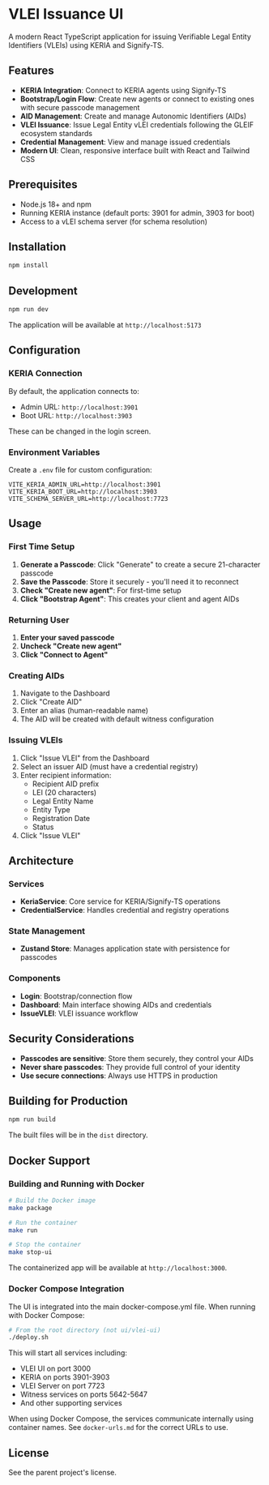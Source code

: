# VLEI Issuance UI

A modern React TypeScript application for issuing Verifiable Legal Entity Identifiers (VLEIs) using KERIA and Signify-TS.

## Features

- **KERIA Integration**: Connect to KERIA agents using Signify-TS
- **Bootstrap/Login Flow**: Create new agents or connect to existing ones with secure passcode management
- **AID Management**: Create and manage Autonomic Identifiers (AIDs)
- **VLEI Issuance**: Issue Legal Entity vLEI credentials following the GLEIF ecosystem standards
- **Credential Management**: View and manage issued credentials
- **Modern UI**: Clean, responsive interface built with React and Tailwind CSS

## Prerequisites

- Node.js 18+ and npm
- Running KERIA instance (default ports: 3901 for admin, 3903 for boot)
- Access to a vLEI schema server (for schema resolution)

## Installation

```bash
npm install
```

## Development

```bash
npm run dev
```

The application will be available at `http://localhost:5173`

## Configuration

### KERIA Connection

By default, the application connects to:
- Admin URL: `http://localhost:3901`
- Boot URL: `http://localhost:3903`

These can be changed in the login screen.

### Environment Variables

Create a `.env` file for custom configuration:

```env
VITE_KERIA_ADMIN_URL=http://localhost:3901
VITE_KERIA_BOOT_URL=http://localhost:3903
VITE_SCHEMA_SERVER_URL=http://localhost:7723
```

## Usage

### First Time Setup

1. **Generate a Passcode**: Click "Generate" to create a secure 21-character passcode
2. **Save the Passcode**: Store it securely - you'll need it to reconnect
3. **Check "Create new agent"**: For first-time setup
4. **Click "Bootstrap Agent"**: This creates your client and agent AIDs

### Returning User

1. **Enter your saved passcode**
2. **Uncheck "Create new agent"**  
3. **Click "Connect to Agent"**

### Creating AIDs

1. Navigate to the Dashboard
2. Click "Create AID"
3. Enter an alias (human-readable name)
4. The AID will be created with default witness configuration

### Issuing VLEIs

1. Click "Issue VLEI" from the Dashboard
2. Select an issuer AID (must have a credential registry)
3. Enter recipient information:
   - Recipient AID prefix
   - LEI (20 characters)
   - Legal Entity Name
   - Entity Type
   - Registration Date
   - Status
4. Click "Issue VLEI"

## Architecture

### Services

- **KeriaService**: Core service for KERIA/Signify-TS operations
- **CredentialService**: Handles credential and registry operations

### State Management

- **Zustand Store**: Manages application state with persistence for passcodes

### Components

- **Login**: Bootstrap/connection flow
- **Dashboard**: Main interface showing AIDs and credentials
- **IssueVLEI**: VLEI issuance workflow

## Security Considerations

- **Passcodes are sensitive**: Store them securely, they control your AIDs
- **Never share passcodes**: They provide full control of your identity
- **Use secure connections**: Always use HTTPS in production

## Building for Production

```bash
npm run build
```

The built files will be in the `dist` directory.

## Docker Support

### Building and Running with Docker

```bash
# Build the Docker image
make package

# Run the container
make run

# Stop the container
make stop-ui
```

The containerized app will be available at `http://localhost:3000`.

### Docker Compose Integration

The UI is integrated into the main docker-compose.yml file. When running with Docker Compose:

```bash
# From the root directory (not ui/vlei-ui)
./deploy.sh
```

This will start all services including:
- VLEI UI on port 3000
- KERIA on ports 3901-3903
- VLEI Server on port 7723
- Witness services on ports 5642-5647
- And other supporting services

When using Docker Compose, the services communicate internally using container names. See `docker-urls.md` for the correct URLs to use.

## License

See the parent project's license.
